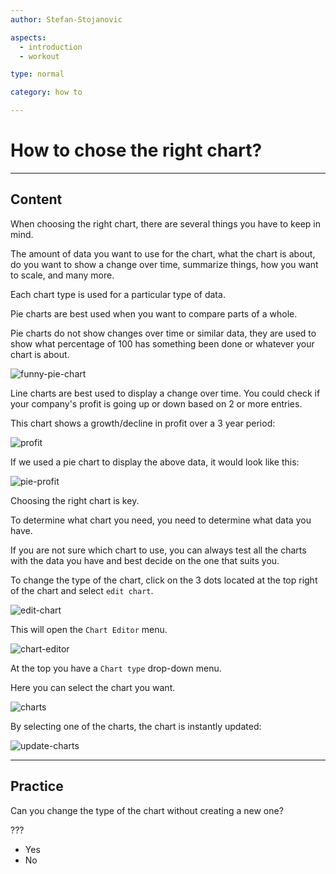 ```yaml
---
author: Stefan-Stojanovic

aspects:
  - introduction
  - workout

type: normal

category: how to

---
```


# How to chose the right chart?

---
## Content

When choosing the right chart, there are several things you have to keep in mind.

The amount of data you want to use for the chart, what the chart is about, do you want to show a change over time, summarize things, how you want to scale, and many more.

Each chart type is used for a particular type of data.

Pie charts are best used when you want to compare parts of a whole.
 
Pie charts do not show changes over time or similar data, they are used to show what percentage of 100 has something been done or whatever your chart is about.

![funny-pie-chart](https://img.enkipro.com/80d2086c44ec2ccd12150a167a841d23.png)

Line charts are best used to display a change over time. You could check if your company's profit is going up or down based on 2 or more entries.

This chart shows a growth/decline in profit over a 3 year period:

![profit](https://img.enkipro.com/2cb1875d9992cb9b48d7d7c073fcf343.png)

If we used a pie chart to display the above data, it would look like this:

![pie-profit](https://img.enkipro.com/b18eb1e2e155d13360823d27b485f541.png)

Choosing the right chart is key.

To determine what chart you need, you need to determine what data you have. 

If you are not sure which chart to use, you can always test all the charts with the data you have and best decide on the one that suits you.

To change the type of the chart, click on the 3 dots located at the top right of the chart and select `edit chart`.

![edit-chart](https://img.enkipro.com/63a889f411f5b8763bdaf2b80b8d9f5a.png)

This will open the `Chart Editor` menu.

![chart-editor](https://img.enkipro.com/306efac73fb263756710861c31a655e1.png)

At the top you have a `Chart type` drop-down menu.

Here you can select the chart you want.

![charts](https://img.enkipro.com/39a2fa3687c64a35f737d3c650297a6d.gif)

By selecting one of the charts, the chart is instantly updated:

![update-charts](https://img.enkipro.com/d4c85e725ef4e7d49b0309cae383fe37.gif)

---
## Practice

Can you change the type of the chart without creating a new one?

???

* Yes
* No
